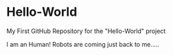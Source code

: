 # Hello-World
My First GitHub Repository for the "Hello-World" project

I am an Human!  Robots are coming just back to me.....
